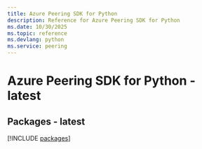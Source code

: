 ```yaml
---
title: Azure Peering SDK for Python
description: Reference for Azure Peering SDK for Python
ms.date: 10/30/2025
ms.topic: reference
ms.devlang: python
ms.service: peering
---
```

# Azure Peering SDK for Python - latest
## Packages - latest
[!INCLUDE [packages](peering-index.md)]
